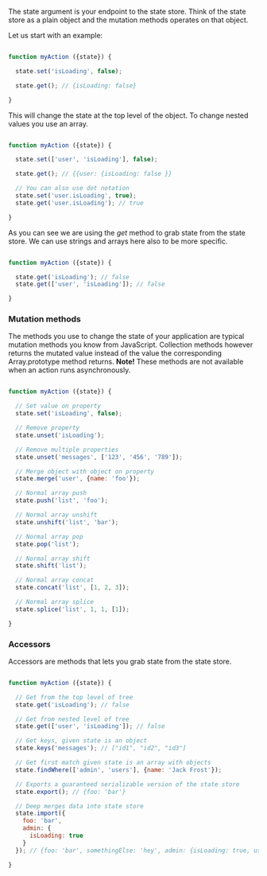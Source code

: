 The state argument is your endpoint to the state store. Think of the state store as a plain
object and the mutation methods operates on that object.

Let us start with an example:

```javascript

function myAction ({state}) {

  state.set('isLoading', false);

  state.get(); // {isLoading: false}

}
```

This will change the state at the top level of the object. To change nested values you
use an array.

```javascript

function myAction ({state}) {

  state.set(['user', 'isLoading'], false);

  state.get(); // {{user: {isLoading: false }}

  // You can also use dot notation
  state.set('user.isLoading', true);
  state.get('user.isLoading'); // true

}
```

As you can see we are using the *get* method to grab state from the state store. We can use
strings and arrays here also to be more specific.

```javascript

function myAction ({state}) {

  state.get('isLoading'); // false
  state.get(['user', 'isLoading']); // false

}
```

### Mutation methods
The methods you use to change the state of your application are typical mutation methods
you know from JavaScript. Collection methods however returns the mutated value instead of the value the corresponding Array.prototype method returns. **Note!** These methods are not available when an action runs asynchronously.

```javascript

function myAction ({state}) {

  // Set value on property
  state.set('isLoading', false);

  // Remove property
  state.unset('isLoading');

  // Remove multiple properties
  state.unset('messages', ['123', '456', '789']);

  // Merge object with object on property
  state.merge('user', {name: 'foo'});

  // Normal array push
  state.push('list', 'foo');

  // Normal array unshift
  state.unshift('list', 'bar');

  // Normal array pop
  state.pop('list');

  // Normal array shift
  state.shift('list');

  // Normal array concat
  state.concat('list', [1, 2, 3]);

  // Normal array splice
  state.splice('list', 1, 1, [1]);

}
```

### Accessors
Accessors are methods that lets you grab state from the state store.

```javascript

function myAction ({state}) {

  // Get from the top level of tree
  state.get('isLoading'); // false

  // Get from nested level of tree
  state.get(['user', 'isLoading']); // false

  // Get keys, given state is an object
  state.keys('messages'); // ["id1", "id2", "id3"]

  // Get first match given state is an array with objects
  state.findWhere(['admin', 'users'], {name: 'Jack Frost'});

  // Exports a guaranteed serializable version of the state store
  state.export(); // {foo: 'bar'}

  // Deep merges data into state store
  state.import({
    foo: 'bar',
    admin: {
      isLoading: true
    }
  }); // {foo: 'bar', somethingElse: 'hey', admin: {isLoading: true, users: []}}

}
```
